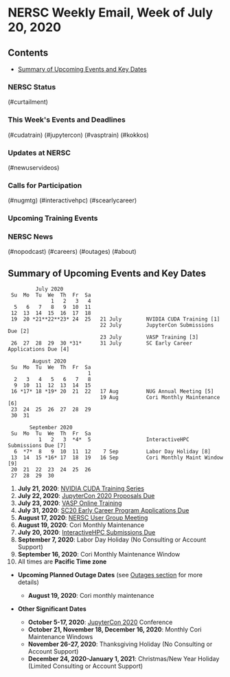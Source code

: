 # NERSC Weekly Email, Week of July 20, 2020 <a name="top"></a> #

## Contents ## 

- [Summary of Upcoming Events and Key Dates](#dates)

### NERSC Status

(#curtailment)

### This Week's Events and Deadlines

(#cudatrain)
(#jupytercon)
(#vasptrain)
(#kokkos)

### Updates at NERSC 

(#newuservideos)

### Calls for Participation

(#nugmtg)
(#interactivehpc)
(#scearlycareer)

### Upcoming Training Events 

### NERSC News 

(#nopodcast)
(#careers)
(#outages)
(#about)

## Summary of Upcoming Events and Key Dates <a name="dates"/></a> ##

             July 2020     
     Su  Mo  Tu  We  Th  Fr  Sa
                  1   2   3   4    
      5   6   7   8   9  10  11   
     12  13  14  15  16  17  18   
     19  20 *21**22**23* 24  25   21 July        NVIDIA CUDA Training [1]
                                  22 July        JupyterCon Submissions Due [2]
                                  23 July        VASP Training [3]
     26  27  28  29  30 *31*      31 July        SC Early Career Applications Due [4]

            August 2020       
     Su  Mo  Tu  We  Th  Fr  Sa  
                              1  
      2   3   4   5   6   7   8  
      9  10  11  12  13  14  15  
     16 *17* 18 *19* 20  21  22   17 Aug         NUG Annual Meeting [5]
                                  19 Aug         Cori Monthly Maintenance [6]
     23  24  25  26  27  28  29  
     30  31                

           September 2020   
     Su  Mo  Tu  We  Th  Fr  Sa
              1   2   3  *4*  5                  InteractiveHPC Submissions Due [7]
      6  *7*  8   9  10  11  12    7 Sep         Labor Day Holiday [8]
     13  14  15 *16* 17  18  19   16 Sep         Cori Monthly Maint Window [9] 
     20  21  22  23  24  25  26 
     27  28  29  30 


1. **July 21, 2020**: [NVIDIA CUDA Training Series](#cudatrain)
2. **July 22, 2020**: [JupyterCon 2020 Proposals Due](#jupytercon)
3. **July 23, 2020**: [VASP Online Training](#vasptrain)
4. **July 31, 2020**: [SC20 Early Career Program Applications Due](#scearlycareer)
5. **August 17, 2020**: [NERSC User Group Meeting](#nugmtg) 
6. **August 19, 2020**: Cori Monthly Maintenance
7. **July 20, 2020**: [InteractiveHPC Submissions Due](#interactivehpc)
8. **September 7, 2020**: Labor Day Holiday (No Consulting or Account Support)
9. **September 16, 2020**: Cori Monthly Maintenance Window
10. All times are **Pacific Time zone**

- **Upcoming Planned Outage Dates** (see [Outages section](#outages) for more 
details)
    - **August 19, 2020**: Cori monthly maintenance 

- **Other Significant Dates**
    - **October 5-17, 2020**: [JupyterCon 2020](https://jupytercon.com/) Conference
    - **October 21, November 18, December 16, 2020**: Monthly Cori Maintenance Windows
    - **November 26-27, 2020**: Thanksgiving Holiday (No Consulting or Account Support)
    - **December 24, 2020-January 1, 2021**: Christmas/New Year Holiday (Limited Consulting or Account Support)

